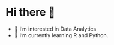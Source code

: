  # **Hi there 👋**
 
- 👀 I’m interested in Data Analytics
- 🌱 I’m currently learning R and Python.

<!---
MaureenOlum/MaureenOlum is a ✨ special ✨ repository because its `README.md` (this file) appears on your GitHub profile.
You can click the Preview link to take a look at your changes.
--->
